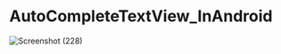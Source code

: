 # AutoCompleteTextView_InAndroid
![Screenshot (228)](https://user-images.githubusercontent.com/61753161/100451261-1a2d1580-30dd-11eb-9135-1c7fa9cdb4f7.png)
